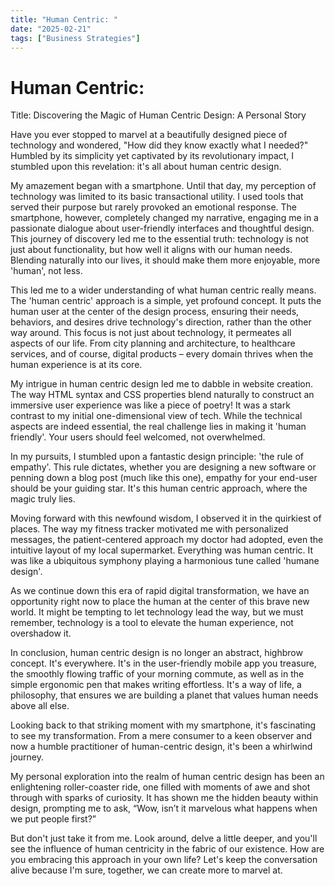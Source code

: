 ```yaml
---
title: "Human Centric: "
date: "2025-02-21"
tags: ["Business Strategies"]
---
```


# Human Centric: 

Title: Discovering the Magic of Human Centric Design: A Personal Story

Have you ever stopped to marvel at a beautifully designed piece of technology and wondered, "How did they know exactly what I needed?" Humbled by its simplicity yet captivated by its revolutionary impact, I stumbled upon this revelation: it's all about human centric design. 

My amazement began with a smartphone. Until that day, my perception of technology was limited to its basic transactional utility. I used tools that served their purpose but rarely provoked an emotional response. The smartphone, however, completely changed my narrative, engaging me in a passionate dialogue about user-friendly interfaces and thoughtful design. This journey of discovery led me to the essential truth: technology is not just about functionality, but how well it aligns with our human needs. Blending naturally into our lives, it should make them more enjoyable, more 'human', not less.

This led me to a wider understanding of what human centric really means. The 'human centric' approach is a simple, yet profound concept. It puts the human user at the center of the design process, ensuring their needs, behaviors, and desires drive technology's direction, rather than the other way around. This focus is not just about technology, it permeates all aspects of our life. From city planning and architecture, to healthcare services, and of course, digital products – every domain thrives when the human experience is at its core. 

My intrigue in human centric design led me to dabble in website creation. The way HTML syntax and CSS properties blend naturally to construct an immersive user experience was like a piece of poetry! It was a stark contrast to my initial one-dimensional view of tech. While the technical aspects are indeed essential, the real challenge lies in making it 'human friendly'. Your users should feel welcomed, not overwhelmed. 

In my pursuits, I stumbled upon a fantastic design principle: 'the rule of empathy'. This rule dictates, whether you are designing a new software or penning down a blog post (much like this one), empathy for your end-user should be your guiding star. It's this human centric approach, where the magic truly lies.

Moving forward with this newfound wisdom, I observed it in the quirkiest of places. The way my fitness tracker motivated me with personalized messages, the patient-centered approach my doctor had adopted, even the intuitive layout of my local supermarket. Everything was human centric. It was like a ubiquitous symphony playing a harmonious tune called 'humane design'.

As we continue down this era of rapid digital transformation, we have an opportunity right now to place the human at the center of this brave new world. It might be tempting to let technology lead the way, but we must remember, technology is a tool to elevate the human experience, not overshadow it.

In conclusion, human centric design is no longer an abstract, highbrow concept. It's everywhere. It's in the user-friendly mobile app you treasure, the smoothly flowing traffic of your morning commute, as well as in the simple ergonomic pen that makes writing effortless. It's a way of life, a philosophy, that ensures we are building a planet that values human needs above all else.

Looking back to that striking moment with my smartphone, it's fascinating to see my transformation. From a mere consumer to a keen observer and now a humble practitioner of human-centric design, it's been a whirlwind journey.

My personal exploration into the realm of human centric design has been an enlightening roller-coaster ride, one filled with moments of awe and shot through with sparks of curiosity. It has shown me the hidden beauty within design, prompting me to ask, “Wow, isn’t it marvelous what happens when we put people first?”

But don't just take it from me. Look around, delve a little deeper, and you'll see the influence of human centricity in the fabric of our existence. How are you embracing this approach in your own life? Let's keep the conversation alive because I'm sure, together, we can create more to marvel at.
